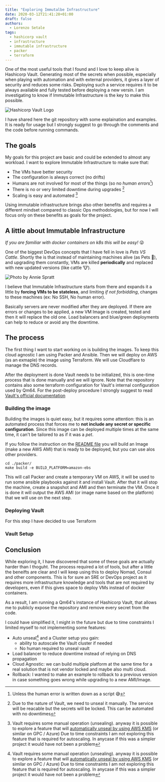 ```yaml
---
title: "Exploring Immutalbe Infrastructure"
date: 2020-03-12T21:41:28+01:00
draft: false
authors:
  - Lorenzo Setale
tags:
  - hashicorp vault
  - infrastructure 
  - immutable infrastructure
  - packer
  - terraform
---
```


One of the most useful tools that I found and I love to keep alive is 
Hashicorp Vault. Generating most of the secrets when possible, especially when
playing with automation and with external providers, it gives a layer of 
security and reduces some risks. Deploying such a service requires it to be 
always available and fully tested before deploying a new versin. I am 
investigating to know if Immutable Infrastructure is the key to make this possible.

![Hashicorp Vault Logo](/posts/202003/vault-logo.svg#center)

I have shared here the git repository with some explaination and examples. 
It is ready for usage but I strongly suggest to go through the comments and the 
code before running commands.

## The goals

My goals for this project are basic and could be extended to almost any 
workload. I want to explore Immutable  Infrastructure to make sure that:

* The VMs have better security
* The configuration is always correct (no drifts)
* Humans are not involved for most of the things (so no _human errors_[^human-error]) 
* There is no or very limited downtime during upgrades [^downtime-unseal]
* Scaling is easy and automated [^aws-kms]

Using immutable infrastructure brings also other benefits and requires a 
different mindset compared to classic Ops methodologies, but for now I will
focus only on these benefits as goals for the project.

[^downtime-unseal]: Due to the nature of Vault, we need to unseal it manually. 
The service will be reacable but the secrets will be locked. This can be 
automated[^aws-kms] with no downtimes

[^human-error]: Unless the human error is written down as a script 😅

[^aws-kms]: Vault requires some manual operation (unsealing). anyway it is 
possible to explore a feature that will 
[automatically unseal by using AWS KMS](https://learn.hashicorp.com/vault/operations/ops-autounseal-aws-kms) 
(or similar on GPC / Azure) Due to time constraints I am not exploring this 
feature that is required for autoscaling. In anycase if this was a simpler 
project it would have not been a problem

## A little about Immutable Infrastructure
_If you are familiar with docker containers on k8s this will be easy!_ 😜 

One of the biggest DevOps concepts that I have fell in love is _Pets VS Cattle_.
Shortly the is that instead of maintaining machines alive (as Pets 🐶), and 
upgrading them constantly, VMs are killed **periodically** and replaced with new 
updated versions (like cattle 🐮).

![Photo by Annie Spratt](/posts/202003/annie-spratt-cows.jpg#center)

I believe that Immutable Infrastructure starts from there and expands it a 
little by **forcing VMs to be stateless**, and limiting 
_if not forbidding_, changes to these machines (ex: No SSH, No human error).

Basically servers are never modified after they are deployed. If there are 
errors or changes to be applied, a new VM Image is created, tested and then 
it will replace the old one. Load balancers and blue/green deployments can 
help to reduce or avoid any the downtime.

## The process

The first thing I want to start working on is building the images. To keep this 
cloud agnostic I am using Packer and Ansible. Then we will deploy on
AWS (as an exmaple) the image using Terraform. We will use Cloudflare to manage
the DNS records. 

After the deployment is done Vault needs to be initialized, this is one-time
process that is done manually and we will ignore. Note that the repository
contains also some terraform configuration for Vault's internal configuration
used by Qm64. For the post-deploy procedure I strongly suggest to read 
[Vault's official documentation](https://learn.hashicorp.com/vault/getting-started/deploy#initializing-the-vault)

### Building the image

Building the images is quiet easy, but it requires some attention: this is
an automated process that forces me to **not include any secret or specific 
configuration**. Since this image can be deployed multiple times at the same 
time, it can't be tailored to as if it was a _pet_. 

If you follow the instruction on the [README file]() you will build an Image 
(make a new AWS AMI) that is ready to be deployed, but you can use alos other
providers.

```shell
cd ./packer/
make build -e BUILD_PLATFORM=amazon-ebs
```

This will call Packer and create a temporary VM on AWS, it will be used to run
some ansible playbooks against it and install Vault. After that it will stop
the machine, create a snapshot and AMI and then terminate the VM.
Once it is done it will output the AWS AMI (or image name based on the platform) 
that we will use on the next step.

### Deploying Vault

For this step I have decided to use Terraform


### Vault Setup


## Conclusion

While exploring it, I have discovered that some of these goals are actually
harder than I thoguht. The process required a lot of tools, but after a little 
the beneifts are clear and I will keep using this to deploy Nomad, Consul and 
other components. This is for sure an SRE or DevOps project as it requires more
infrastructure knowledge and tools that are not required by developers, even if 
this gives space to deploy VMs instead of docker containers.

As a result, I am running a Qm64's instance of Hashicorp Vault, that allows
me to publicly expose the repository and remove every secret from the code.

I could have simplified it, I might in the future but
due to time constraints I limited myself to not implementing some features:

* Auto unseal[^aws-kms] and a Cluster setup you gain:
   * ability to autoscale the Vault cluster if needed
   * No human required to unseal vault
* Load balancer to reduce downtime instead of relying on DNS propagation
* Cloud Agnostic: we can build multiple platform at the same time for a real 
  solution that is not vendor locked and maybe also multi cloud.
* Rollback: I wanted to make an example to rollback to a previous version in
  case something goes wrong while upgrading to a new AMI/Image.

